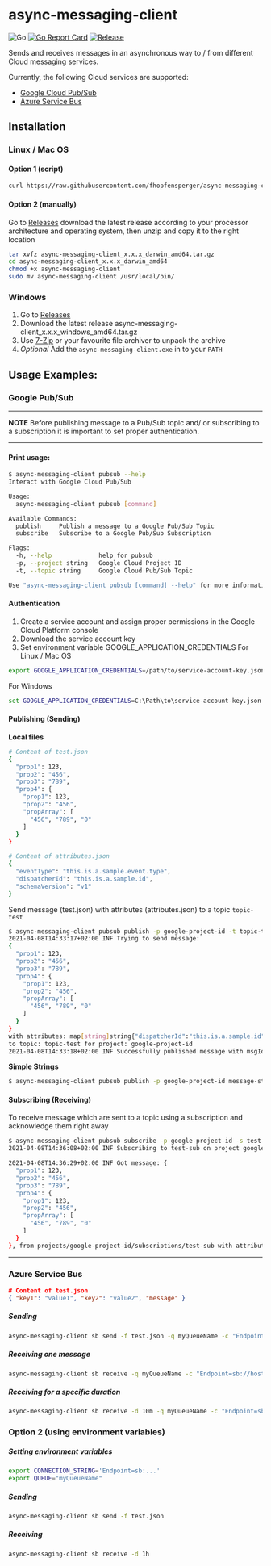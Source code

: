 # async-messaging-client
![Go](https://github.com/fhopfensperger/async-messaging-client/workflows/Go/badge.svg)
[![Go Report Card](https://goreportcard.com/badge/github.com/fhopfensperger/async-messaging-client)](https://goreportcard.com/report/github.com/fhopfensperger/async-messaging-client)
[![Release](https://img.shields.io/github/release/fhopfensperger/async-messaging-client.svg?style=flat-square)](https://github.com/fhopfensperger/async-messaging-client/releases/latest)


Sends and receives messages in an asynchronous way to / from different Cloud messaging services.

Currently, the following Cloud services are supported:
- [Google Cloud Pub/Sub](https://cloud.google.com/pubsub)
- [Azure Service Bus](https://azure.microsoft.com/en-us/services/service-bus/)

## Installation
### Linux / Mac OS
#### Option 1 (script)

```bash
curl https://raw.githubusercontent.com/fhopfensperger/async-messaging-client/main/get.sh | bash
```

#### Option 2 (manually)

Go to [Releases](https://github.com/fhopfensperger/async-messaging-client/releases) download the latest release according to your processor architecture and operating system, then unzip and copy it to the right location

```bash
tar xvfz async-messaging-client_x.x.x_darwin_amd64.tar.gz
cd async-messaging-client_x.x.x_darwin_amd64
chmod +x async-messaging-client
sudo mv async-messaging-client /usr/local/bin/
```
### Windows
1. Go to [Releases](https://github.com/fhopfensperger/async-messaging-client/releases)
2. Download the latest release async-messaging-client_x.x.x_windows_amd64.tar.gz
3. Use [7-Zip](https://www.7-zip.org/) or your favourite file archiver to unpack the archive
4. *Optional* Add the `async-messaging-client.exe` in to your `PATH`


## Usage Examples:

### Google Pub/Sub

---
**NOTE**
Before publishing message to a Pub/Sub topic and/ or subscribing to a subscription it is important to set proper authentication.
___

#### Print usage:
````bash
$ async-messaging-client pubsub --help
Interact with Google Cloud Pub/Sub

Usage:
  async-messaging-client pubsub [command]

Available Commands:
  publish     Publish a message to a Google Pub/Sub Topic
  subscribe   Subscribe to a Google Pub/Sub Subscription

Flags:
  -h, --help             help for pubsub
  -p, --project string   Google Cloud Project ID
  -t, --topic string     Google Cloud Pub/Sub Topic

Use "async-messaging-client pubsub [command] --help" for more information about a command.
````

#### Authentication
1. Create a service account and assign proper permissions in the Google Cloud Platform console
2. Download the service account key
3. Set environment variable GOOGLE_APPLICATION_CREDENTIALS
For Linux / Mac OS
```bash
export GOOGLE_APPLICATION_CREDENTIALS=/path/to/service-account-key.json
```
For Windows
```cmd
set GOOGLE_APPLICATION_CREDENTIALS=C:\Path\to\service-account-key.json
```

#### Publishing (Sending)
**Local files**
```bash
# Content of test.json
{
  "prop1": 123,
  "prop2": "456",
  "prop3": "789",
  "prop4": {
    "prop1": 123,
    "prop2": "456",
    "propArray": [
      "456", "789", "0"
    ]
  }
}

# Content of attributes.json
{
  "eventType": "this.is.a.sample.event.type",
  "dispatcherId": "this.is.a.sample.id",
  "schemaVersion": "v1"
}
```
Send message (test.json) with attributes (attributes.json) to a topic `topic-test`
```bash
$ async-messaging-client pubsub publish -p google-project-id -t topic-test -f test.json -a attributes.json
2021-04-08T14:33:17+02:00 INF Trying to send message: 
{
  "prop1": 123,
  "prop2": "456",
  "prop3": "789",
  "prop4": {
    "prop1": 123,
    "prop2": "456",
    "propArray": [
      "456", "789", "0"
    ]
  }
}
with attributes: map[string]string{"dispatcherId":"this.is.a.sample.id", "eventType":"this.is.a.sample.event.type", "schemaVersion":"v1"}
to topic: topic-test for project: google-project-id
2021-04-08T14:33:18+02:00 INF Successfully published message with msgId: 2258869234167928 to projects/google-project-id/topics/topic-test 
```

**Simple Strings**
```bash
$ async-messaging-client pubsub publish -p google-project-id message-string
```
#### Subscribing (Receiving)

To receive message which are sent to a topic using a subscription and acknowledge them right away
```bash
$ async-messaging-client pubsub subscribe -p google-project-id -s test-sub
2021-04-08T14:36:08+02:00 INF Subscribing to test-sub on project google-project-id

2021-04-08T14:36:29+02:00 INF Got message: {
  "prop1": 123,
  "prop2": "456",
  "prop3": "789",
  "prop4": {
    "prop1": 123,
    "prop2": "456",
    "propArray": [
      "456", "789", "0"
    ]
  }
}, from projects/google-project-id/subscriptions/test-sub with attributes map[string]string{"dispatcherId":"this.is.a.sample.id", "eventType":"this.is.a.sample.event.type", "schemaVersion":"v1"} with message id 2258869234167928
```

---
### Azure Service Bus

```json
# Content of test.json
{ "key1": "value1", "key2": "value2", "message" }
```
##### **Sending**
```bash
async-messaging-client sb send -f test.json -q myQueueName -c "Endpoint=sb://host.servicebus.windows.net/;SharedAccessKeyName=..."
```
##### **Receiving one message**
```bash
async-messaging-client sb receive -q myQueueName -c "Endpoint=sb://host.servicebus.windows.net/;SharedAccessKeyName=..."
```

##### **Receiving for a specific duration**
```bash
async-messaging-client sb receive -d 10m -q myQueueName -c "Endpoint=sb://host.servicebus.windows.net/;SharedAccessKeyName=..."
```

### Option 2 (using environment variables)
##### **Setting environment variables**
```bash
export CONNECTION_STRING='Endpoint=sb:...'
export QUEUE="myQueueName"
```
##### **Sending**
```bash
async-messaging-client sb send -f test.json 
```
##### **Receiving**
```bash
async-messaging-client sb receive -d 1h
```
